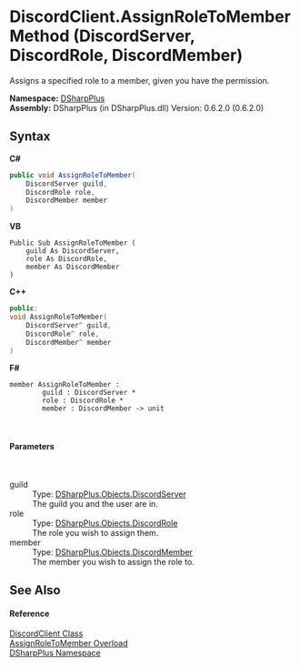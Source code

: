 # DiscordClient.AssignRoleToMember Method (DiscordServer, DiscordRole, DiscordMember)
 

Assigns a specified role to a member, given you have the permission.

**Namespace:**&nbsp;<a href="503971eb-de5e-a570-9922-de9500a9b1cc">DSharpPlus</a><br />**Assembly:**&nbsp;DSharpPlus (in DSharpPlus.dll) Version: 0.6.2.0 (0.6.2.0)

## Syntax

**C#**<br />
``` C#
public void AssignRoleToMember(
	DiscordServer guild,
	DiscordRole role,
	DiscordMember member
)
```

**VB**<br />
``` VB
Public Sub AssignRoleToMember ( 
	guild As DiscordServer,
	role As DiscordRole,
	member As DiscordMember
)
```

**C++**<br />
``` C++
public:
void AssignRoleToMember(
	DiscordServer^ guild, 
	DiscordRole^ role, 
	DiscordMember^ member
)
```

**F#**<br />
``` F#
member AssignRoleToMember : 
        guild : DiscordServer * 
        role : DiscordRole * 
        member : DiscordMember -> unit 

```

<br />

#### Parameters
&nbsp;<dl><dt>guild</dt><dd>Type: <a href="0bea1794-96dc-62e4-4798-1bd4e0abad39">DSharpPlus.Objects.DiscordServer</a><br />The guild you and the user are in.</dd><dt>role</dt><dd>Type: <a href="81d633fd-2630-c555-696f-75579938368e">DSharpPlus.Objects.DiscordRole</a><br />The role you wish to assign them.</dd><dt>member</dt><dd>Type: <a href="5cf74e63-4004-3836-5a0d-910485913b65">DSharpPlus.Objects.DiscordMember</a><br />The member you wish to assign the role to.</dd></dl>

## See Also


#### Reference
<a href="8f8cbf24-03e9-53cc-389f-2ba10a699065">DiscordClient Class</a><br /><a href="a2f6f17b-d71d-cfb2-b4c7-73ddc1b680c2">AssignRoleToMember Overload</a><br /><a href="503971eb-de5e-a570-9922-de9500a9b1cc">DSharpPlus Namespace</a><br />